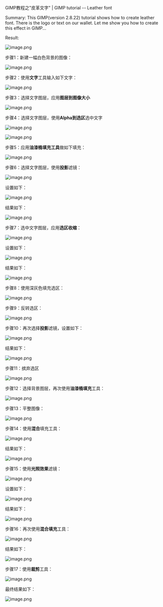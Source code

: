 GIMP教程之"皮革文字" | GIMP tutorial -- Leather font

Summary: This GIMP(version 2.8.22) tutorial shows how to create leather font.
There is the logo or text on our wallet. Let me show you how to create this effect in GIMP...

Result:

![image.png](https://res.cloudinary.com/hpiynhbhq/image/upload/v1515219216/rh7j2xredibbeazk47ln.png)

步骤1：新建一幅白色背景的图像：

![image.png](https://res.cloudinary.com/hpiynhbhq/image/upload/v1515213903/cgmwlr4pjz0c3ltg0ekj.png)

步骤2：使用**文字**工具输入如下文字：

![image.png](https://res.cloudinary.com/hpiynhbhq/image/upload/v1515213989/ryw8pts8jnhavz0d3olr.png)

步骤3：选择文字图层，应用**图层到图像大小**

![image.png](https://res.cloudinary.com/hpiynhbhq/image/upload/v1515214074/nmgzgyyp4ilnq6jukcxu.png)

步骤4：选择文字图层，使用**Alpha到选区**选中文字

![image.png](https://res.cloudinary.com/hpiynhbhq/image/upload/v1515214267/krwrtgmqogqtbifwoot0.png)

![image.png](https://res.cloudinary.com/hpiynhbhq/image/upload/v1515214321/tyhoshzgq44kcffak8nk.png)

步骤5：应用**油漆桶填充工具**做如下填充：

![image.png](https://res.cloudinary.com/hpiynhbhq/image/upload/v1515214388/pdxnuvnublvzy4ywxxos.png)

步骤6：选择文字图层，使用**投影**滤镜：

![image.png](https://res.cloudinary.com/hpiynhbhq/image/upload/v1515214495/ysbhcllaxzjux7pone3v.png)

设置如下：

![image.png](https://res.cloudinary.com/hpiynhbhq/image/upload/v1515214549/qjgnwgdmaqaum2o4tstx.png)

结果如下：

![image.png](https://res.cloudinary.com/hpiynhbhq/image/upload/v1515214574/duzruotv6jkydmbswafb.png)

步骤7：选中文字图层，应用**选区收缩**：

![image.png](https://res.cloudinary.com/hpiynhbhq/image/upload/v1515214637/ogk4duohqutcufanq6ni.png)

设置如下：

![image.png](https://res.cloudinary.com/hpiynhbhq/image/upload/v1515214811/rb3xliyqs0p1xtma4bhu.png)

结果如下：

![image.png](https://res.cloudinary.com/hpiynhbhq/image/upload/v1515214834/myoigpbgfeytjm11nbkw.png)

步骤8：使用深灰色填充选区：

![image.png](https://res.cloudinary.com/hpiynhbhq/image/upload/v1515218405/kpozzdlox4u8nblrrrcr.png)

步骤9：反转选区：

![image.png](https://res.cloudinary.com/hpiynhbhq/image/upload/v1515218455/fy0bx3sp0dhgxnsfdizb.png)

步骤10：再次选择**投影**滤镜，设置如下：

![image.png](https://res.cloudinary.com/hpiynhbhq/image/upload/v1515218497/iurbat3kg2k1xx66aryu.png)

结果如下：

![image.png](https://res.cloudinary.com/hpiynhbhq/image/upload/v1515218530/h1yq4qiojzeyjstbegdb.png)

步骤11：摈弃选区

![image.png](https://res.cloudinary.com/hpiynhbhq/image/upload/v1515219462/m2xuw9zizokfy1yksapn.png)

步骤12：选择背景图层，再次使用**油漆桶填充**工具：

![image.png](https://res.cloudinary.com/hpiynhbhq/image/upload/v1515218708/wgntd6ftfjpzstcdwqmm.png)

步骤13：平整图像：

![image.png](https://res.cloudinary.com/hpiynhbhq/image/upload/v1515218815/dierhqfbgsiz6lngcshu.png)


步骤14：使用**混合**填充工具：

![image.png](https://res.cloudinary.com/hpiynhbhq/image/upload/v1515218888/jafhcwytmy0pupvs8yxo.png)

结果如下：

![image.png](https://res.cloudinary.com/hpiynhbhq/image/upload/v1515218912/zbxpp37sgcj7tfarfzas.png)

步骤15：使用**光照效果**滤镜：

![image.png](https://res.cloudinary.com/hpiynhbhq/image/upload/v1515218959/q4hdzkyxoflcbjgnr2op.png)

设置如下：

![image.png](https://res.cloudinary.com/hpiynhbhq/image/upload/v1515219003/fxqdzngvlbhevcfzvkqx.png)

结果如下：

![image.png](https://res.cloudinary.com/hpiynhbhq/image/upload/v1515219032/cxm5so60x9gyaztvdpyy.png)

步骤16：再次使用**混合填充**工具：

![image.png](https://res.cloudinary.com/hpiynhbhq/image/upload/v1515219078/ihlfs4bp0l9icp0qmxtx.png)

结果如下：

![image.png](https://res.cloudinary.com/hpiynhbhq/image/upload/v1515219108/pybchy6jigkejlreohja.png)

步骤17：使用**裁剪**工具：

![image.png](https://res.cloudinary.com/hpiynhbhq/image/upload/v1515219188/mkl5ngydinc0skqy89sz.png)

最终结果如下：

![image.png](https://res.cloudinary.com/hpiynhbhq/image/upload/v1515219216/rh7j2xredibbeazk47ln.png)

